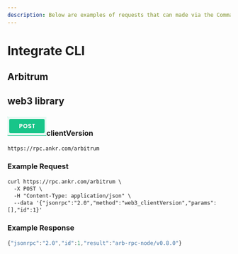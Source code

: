 ```yaml
---
description: Below are examples of requests that can made via the Command Line Interface
---
```


# Integrate CLI

## Arbitrum

## web3 library

### ![](<../../../.gitbook/assets/Screenshot 2021-11-01 at 13.26.10.png>)clientVersion

```
https://rpc.ankr.com/arbitrum
```



### Example Request

```shell
curl https://rpc.ankr.com/arbitrum \
  -X POST \
  -H "Content-Type: application/json" \
  --data '{"jsonrpc":"2.0","method":"web3_clientVersion","params":[],"id":1}'
```

### Example Response

```javascript
{"jsonrpc":"2.0","id":1,"result":"arb-rpc-node/v0.8.0"}
```
